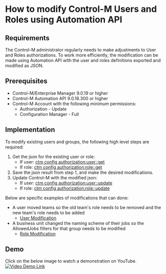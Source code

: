 # How to modify Control-M Users and Roles using Automation API
## Requirements
The Control-M administrator regularly needs to make adjustments to User and Roles authorizations. To work more efficiently, the modification can be made using Automation API with the user and roles definitions exported and modified as JSON.

## Prerequisites
* Control-M/Enterprise Manager 9.0.19 or higher
* Control-M Automation API 9.0.18.300 or higher
* Control-M Account with the following *minimum* permissions:
  * Authorization - Update
  * Configuration Manager - Full

## Implementation
To modify existing users and groups, the following high level steps are required:  
1. Get the json for the existing user or role:
    * If user: [ctm config authorization:user::get <user>](https://docs.bmc.com/docs/display/workloadautomation/API+Services+-+Config+service#Configservice-user_getconfigauthorization:user::get)
    * If role: [ctm config authorization:role::get <role>](https://docs.bmc.com/docs/display/workloadautomation/API+Services+-+Config+service#Configservice-role_getconfigauthorization:role::get)
2. Save the json result from step 1, and make the desired modifications.
3. Update Control-M with the modified json:
    * If user: [ctm config authorization:user::update <user> <userFile>](https://docs.bmc.com/docs/display/workloadautomation/API+Services+-+Config+service#Configservice-user_updateconfigauthorization:user::update)
    * If role: [ctm config authorization:role::update <role> <roleFile>](https://docs.bmc.com/docs/display/workloadautomation/API+Services+-+Config+service#Configservice-role_updateconfigauthorization:role::update)

Below are specific examples of modifications that can done:
- A user moved teams so the old team's role needs to be removed and the new team's role needs to be added
    * [User Modification](./examples/user-mod)
- A business unit changed the naming scheme of their jobs so the AllowedJobs filters for that group needs to be modified
    * [Role Modification](./examples/role-mod)

## Demo
Click on the below image to watch a demonstration on YouTube.
[![Video Demo Link](https://img.youtube.com/vi/Dqn849XK94g/0.jpg "Video Demo on YouTube")](https://youtu.be/Dqn849XK94g)
